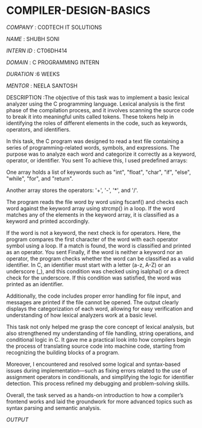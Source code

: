 # COMPILER-DESIGN-BASICS

*COMPANY* : CODTECH IT SOLUTIONS

*NAME* : SHUBH SONI

*INTERN ID* : CT06DH414

*DOMAIN* : C PROGRAMMING INTERN

*DURATION* :6 WEEKS

*MENTOR* : NEELA SANTOSH

DESCRIPTION :The objective of this task was to implement a basic lexical analyzer using the C programming language. Lexical analysis is the first phase of the compilation process, and it involves scanning the source code to break it into meaningful units called tokens. These tokens help in identifying the roles of different elements in the code, such as keywords, operators, and identifiers.

In this task, the C program was designed to read a text file containing a series of programming-related words, symbols, and expressions. The purpose was to analyze each word and categorize it correctly as a keyword, operator, or identifier. You sent To achieve this, I used predefined arrays:

One array holds a list of keywords such as "int", "float", "char", "if", "else", "while", "for", and "return".

Another array stores the operators: '+', '-', '*', and '/'.

The program reads the file word by word using fscanf() and checks each word against the keyword array using strcmp() in a loop. If the word matches any of the elements in the keyword array, it is classified as a keyword and printed accordingly.

If the word is not a keyword, the next check is for operators. Here, the program compares the first character of the word with each operator symbol using a loop. If a match is found, the word is classified and printed as an operator. You sent Finally, if the word is neither a keyword nor an operator, the program checks whether the word can be classified as a valid identifier. In C, an identifier must start with a letter (a-z, A-Z) or an underscore (_), and this condition was checked using isalpha() or a direct check for the underscore. If this condition was satisfied, the word was printed as an identifier.

Additionally, the code includes proper error handling for file input, and messages are printed if the file cannot be opened. The output clearly displays the categorization of each word, allowing for easy verification and understanding of how lexical analyzers work at a basic level.

This task not only helped me grasp the core concept of lexical analysis, but also strengthened my understanding of file handling, string operations, and conditional logic in C. It gave me a practical look into how compilers begin the process of translating source code into machine code, starting from recognizing the building blocks of a program.

Moreover, I encountered and resolved some logical and syntax-based issues during implementation—such as fixing errors related to the use of assignment operators in conditionals, and simplifying the logic for identifier detection. This process refined my debugging and problem-solving skills.

Overall, the task served as a hands-on introduction to how a compiler’s frontend works and laid the groundwork for more advanced topics such as syntax parsing and semantic analysis.

*OUTPUT*
